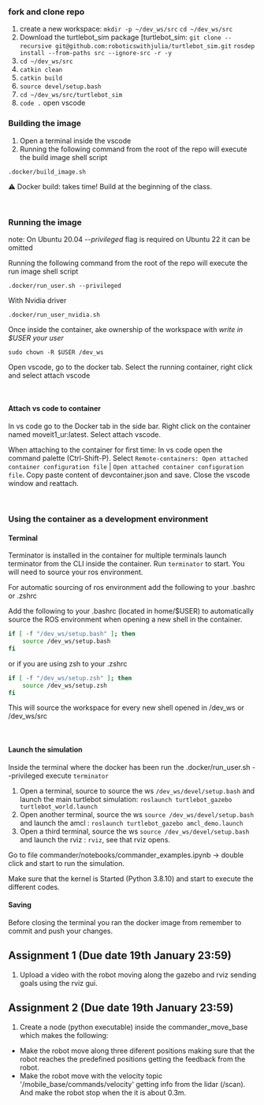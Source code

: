 ### fork and clone repo

1. create a new workspace:
`mkdir -p ~/dev_ws/src`
`cd ~/dev_ws/src`
2. Download the turtlebot_sim package [turtlebot_sim:
`git clone --recursive git@github.com:roboticswithjulia/turtlebot_sim.git`
`rosdep install --from-paths src --ignore-src -r -y`
3. `cd ~/dev_ws/src`
4. `catkin clean`
5. `catkin build`
6. `source devel/setup.bash`
7. `cd ~/dev_ws/src/turtlebot_sim`
8. `code .` open vscode


### Building the image

1. Open a terminal inside the vscode
2. Running the following command from the root of the repo will execute the build image shell script

```shell
.docker/build_image.sh
```

:warning: Docker build: takes time! Build at the beginning of the class.

&nbsp;

### Running the image

note: On Ubuntu 20.04 *--privileged* flag is required on Ubuntu 22 it can be omitted

Running the following command from the root of the repo will execute the run image shell script

```shell
.docker/run_user.sh --privileged
```

With Nvidia driver

```shell
.docker/run_user_nvidia.sh
```

Once inside the container, ake ownership of the workspace with *write in $USER your user*

```shell
sudo chown -R $USER /dev_ws
```

Open vscode, go to the docker tab.
Select the running container, right click and select attach vscode

&nbsp;

#### Attach vs code to container

In vs code go to the Docker tab in the side bar. Right click on the container named moveit1_ur:latest. Select attach vscode.

When attaching to the container for first time:
In vs code open the command palette (Ctrl-Shift-P). Select `Remote-containers: Open attached container configuration file` | `Open attached container configuration file`. Copy paste content of devcontainer.json and save. Close the vscode window and reattach.


&nbsp;

### Using the container as a development environment

#### Terminal

Terminator is installed in the container for multiple terminals launch terminator from the CLI inside the container. Run `terminator` to start. You will need to source your ros environment.

For automatic sourcing of ros environment add the following to your .bashrc or .zshrc

Add the following to your .bashrc (located in home/$USER) to automatically source the ROS environment when opening a new shell in the container.

```bash
if [ -f "/dev_ws/setup.bash" ]; then
    source /dev_ws/setup.bash
fi
```

or if you are using zsh to your .zshrc

```zsh
if [ -f "/dev_ws/setup.zsh" ]; then
    source /dev_ws/setup.zsh
fi
```

This will source the workspace for every new shell opened in  /dev_ws or /dev_ws/src

&nbsp;

#### Launch the simulation


 Inside the terminal where the docker has been run the .docker/run_user.sh --privileged execute `terminator`

 1. Open a terminal, source to source the ws `/dev_ws/devel/setup.bash` and launch the main turtlebot simulation:
 `roslaunch turtlebot_gazebo turtlebot_world.launch`
 2. Open another terminal, source the ws `source /dev_ws/devel/setup.bash` and launch the amcl :
 `roslaunch turtlebot_gazebo amcl_demo.launch`
3. Open a third terminal, source the ws `source /dev_ws/devel/setup.bash` and launch the rviz :
  `rviz`, see that rviz opens.
 

 Go to file commander/notebooks/commander_examples.ipynb &rarr; double click and start to run the simulation.

 Make sure that the kernel is Started (Python 3.8.10) and start to execute the different codes.


#### Saving

Before closing the terminal you ran the docker image from remember to commit and push your changes.

## Assignment 1 (Due date 19th January 23:59)

1. Upload a video with the robot moving along the gazebo and rviz sending goals using the rviz gui.

## Assignment 2 (Due date 19th January 23:59)

1. Create a node (python executable) inside the commander_move_base which makes the following:
 - Make the robot move along three diferent positions making sure that the robot reaches the predefined positions getting the feedback from the robot.
 - Make the robot move with the velocity topic  '/mobile_base/commands/velocity' getting info from the lidar (/scan). And make the robot stop when the it is about 0.3m.

